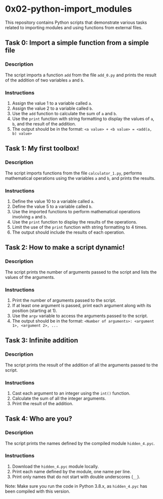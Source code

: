 # 0x02-python-import_modules

This repository contains Python scripts that demonstrate various tasks related to importing modules and using functions from external files.

## Task 0: Import a simple function from a simple file

### Description
The script imports a function `add` from the file `add_0.py` and prints the result of the addition of two variables `a` and `b`.

### Instructions
1. Assign the value 1 to a variable called `a`.
2. Assign the value 2 to a variable called `b`.
3. Use the `add` function to calculate the sum of `a` and `b`.
4. Use the `print` function with string formatting to display the values of `a`, `b`, and the result of the addition.
5. The output should be in the format: `<a value> + <b value> = <add(a, b) value>`

## Task 1: My first toolbox!

### Description
The script imports functions from the file `calculator_1.py`, performs mathematical operations using the variables `a` and `b`, and prints the results.

### Instructions
1. Define the value 10 to a variable called `a`.
2. Define the value 5 to a variable called `b`.
3. Use the imported functions to perform mathematical operations involving `a` and `b`.
4. Use the `print` function to display the results of the operations.
5. Limit the use of the `print` function with string formatting to 4 times.
6. The output should include the results of each operation.

## Task 2: How to make a script dynamic!

### Description
The script prints the number of arguments passed to the script and lists the values of the arguments.

### Instructions
1. Print the number of arguments passed to the script.
2. If at least one argument is passed, print each argument along with its position (starting at 1).
3. Use the `argv` variable to access the arguments passed to the script.
4. The output should be in the format: `<Number of arguments>: <argument 1>, <argument 2>, ...`

## Task 3: Infinite addition

### Description
The script prints the result of the addition of all the arguments passed to the script.

### Instructions
1. Cast each argument to an integer using the `int()` function.
2. Calculate the sum of all the integer arguments.
3. Print the result of the addition.

## Task 4: Who are you?

### Description
The script prints the names defined by the compiled module `hidden_4.pyc`.

### Instructions
1. Download the `hidden_4.pyc` module locally.
2. Print each name defined by the module, one name per line.
3. Print only names that do not start with double underscores (`__`).

Note: Make sure you run the code in Python 3.8.x, as `hidden_4.pyc` has been compiled with this version.
